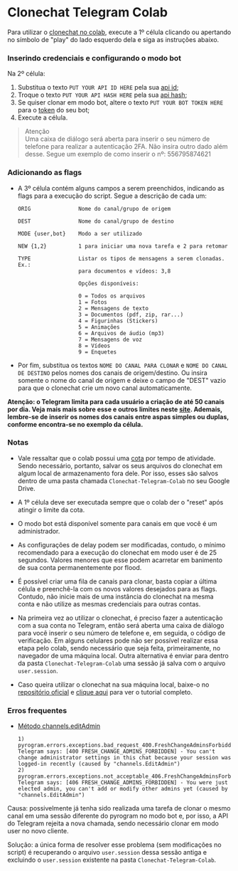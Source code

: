 # Clonechat Telegram Colab

Para utilizar o [clonechat no colab](https://colab.research.google.com/github/Drrivao/Clonechat-Telegram-Colab/blob/master/Clonechat_Telegram_Colab.ipynb), execute a 1º célula clicando ou apertando no símbolo de "play" do lado esquerdo dela e siga as instruções abaixo.

### Inserindo credenciais e configurando o modo bot

Na 2º célula:

1) Substitua o texto `PUT YOUR API ID HERE` pela sua [api id](https://t.me/c/1297554030/69);
2) Troque o texto `PUT YOUR API HASH HERE` pela sua [api hash](https://t.me/c/1297554030/69);
3) Se quiser clonar em modo bot, altere o texto `PUT YOUR BOT TOKEN HERE` para o [token](https://t.me/BotFather) do seu bot;
4) Execute a célula.

>Atenção \
Uma caixa de diálogo será aberta para inserir o seu número de telefone para realizar a autenticação 2FA. Não insira outro dado além desse. Segue um exemplo de como inserir o nº: 556795874621


### Adicionando as flags

* A 3º célula contém alguns campos a serem preenchidos, indicando as flags para a execução do script. Segue a descrição de cada um:


      ORIG               Nome do canal/grupo de origem

      DEST               Nome do canal/grupo de destino

      MODE {user,bot}    Modo a ser utilizado

      NEW {1,2}          1 para iniciar uma nova tarefa e 2 para retomar

      TYPE               Listar os tipos de mensagens a serem clonadas. Ex.:
                         para documentos e vídeos: 3,8 

                         Opções disponíveis: 

                         0 = Todos os arquivos
                         1 = Fotos
                         2 = Mensagens de texto
                         3 = Documentos (pdf, zip, rar...)
                         4 = Figurinhas (Stickers)
                         5 = Animações
                         6 = Arquivos de áudio (mp3)
                         7 = Mensagens de voz
                         8 = Vídeos
                         9 = Enquetes


* Por fim, substitua os textos `NOME DO CANAL PARA CLONAR` e `NOME DO CANAL DE DESTINO` pelos nomes dos canais de origem/destino. Ou insira somente o nome do canal de origem e deixe o campo de "DEST" vazio para que o clonechat crie um novo canal automaticamente.

**Atenção: o Telegram limita para cada usuário a criação de até 50 canais por dia. Veja mais mais sobre esse e outros limites neste [site](https://limits.tginfo.me/en). Ademais, lembre-se de inserir os nomes dos canais entre aspas simples ou duplas, conforme encontra-se no exemplo da célula.**

### Notas

* Vale ressaltar que o colab possui uma [cota](https://research.google.com/colaboratory/faq.html#idle-timeouts) por tempo de atividade. Sendo necessário, portanto, salvar os seus arquivos do clonechat em algum local de armazenamento fora dele. Por isso, esses são salvos dentro de uma pasta chamada `Clonechat-Telegram-Colab` no seu Google Drive.

* A 1º célula deve ser executada sempre que o colab der o "reset" após atingir o limite da cota.

* O modo bot está disponível somente para canais em que você é um administrador.

* As configurações de delay podem ser modificadas, contudo, o mínimo recomendado para a execução do clonechat em modo user é de 25 segundos. Valores menores que esse podem acarretar em banimento de sua conta permanentemente por flood.

* É possível criar uma fila de canais para clonar, basta copiar a última célula e preenchê-la com os novos valores desejados para as flags. Contudo, não inicie mais de uma instância do clonechat na mesma conta e não utilize as mesmas credenciais para outras contas.

* Na primeira vez ao utilizar o clonechat, é preciso fazer a autenticação com a sua conta no Telegram, então será aberta uma caixa de diálogo para você inserir o seu número de telefone e, em seguida, o código de verificação. Em alguns celulares pode não ser possível realizar essa etapa pelo colab, sendo necessário que seja feita, primeiramente, no navegador de uma máquina local. Outra alternativa é enviar para dentro da pasta `Clonechat-Telegram-Colab` uma sessão já salva com o arquivo `user.session`.

* Caso queira utilizar o clonechat na sua máquina local, baixe-o no [repositório oficial](https://github.com/apenasrr/clonechat) e [clique aqui](https://upolar.github.io/clonechats-docs/) para ver o tutorial completo.

### Erros frequentes

* [Método channels.editAdmin](https://core.telegram.org/method/channels.editAdmin#bots-can-use-this-method)

      1) pyrogram.errors.exceptions.bad_request_400.FreshChangeAdminsForbidden: Telegram says: [400 FRESH_CHANGE_ADMINS_FORBIDDEN] - You can't change administrator settings in this chat because your session was logged-in recently (caused by "channels.EditAdmin")
      2) pyrogram.errors.exceptions.not_acceptable_406.FreshChangeAdminsForbidden: Telegram says: [406 FRESH_CHANGE_ADMINS_FORBIDDEN] - You were just elected admin, you can't add or modify other admins yet (caused by "channels.EditAdmin")

Causa: possivelmente já tenha sido realizada uma tarefa de clonar o mesmo canal em uma sessão diferente do pyrogram no modo bot e, por isso, a API do Telegram rejeita a nova chamada, sendo necessário clonar em modo user no novo cliente.

Solução: a única forma de resolver esse problema (sem modificações no script) é recuperando o arquivo `user.session` dessa sessão antiga e excluindo o `user.session` existente na pasta `Clonechat-Telegram-Colab`.
